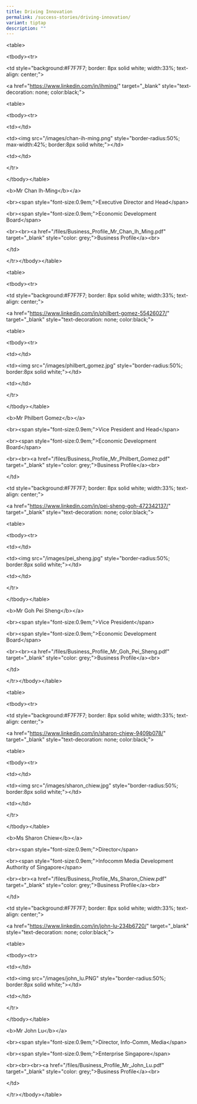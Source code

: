 ```yaml
---
title: Driving Innovation
permalink: /success-stories/driving-innovation/
variant: tiptap
description: ""
---
```

<p>&lt;table&gt;</p><p>	&lt;tbody&gt;&lt;tr&gt;</p><p>		&lt;td style="background:#F7F7F7; border: 8px solid white; width:33%; text-align: center;"&gt;	</p><p>			&lt;a href="<a href="https://www.linkedin.com/in/ihming/" rel="noopener noreferrer nofollow" target="_blank">https://www.linkedin.com/in/ihming/</a>" target="_blank" style="text-decoration: none; color:black;"&gt;	</p><p>			&lt;table&gt;</p><p>				&lt;tbody&gt;&lt;tr&gt;</p><p>					&lt;td&gt;&lt;/td&gt;</p><p>					&lt;td&gt;&lt;img src="/images/chan-ih-ming.png" style="border-radius:50%; max-width:42%; border:8px solid white;"&gt;&lt;/td&gt;</p><p>					&lt;td&gt;&lt;/td&gt;</p><p>				&lt;/tr&gt;</p><p>			&lt;/tbody&gt;&lt;/table&gt;</p><p>			&lt;b&gt;Mr Chan Ih-Ming&lt;/b&gt;&lt;/a&gt;</p><p>			&lt;br&gt;&lt;span style="font-size:0.9em;"&gt;Executive Director and Head&lt;/span&gt;</p><p>			&lt;br&gt;&lt;span style="font-size:0.9em;"&gt;Economic Development Board&lt;/span&gt;</p><p>     &lt;br&gt;&lt;br&gt;&lt;a href="/files/Business_Profile_Mr_Chan_Ih_Ming.pdf" target="_blank" style="color: grey;"&gt;Business Profile&lt;/a&gt;&lt;br&gt;</p><p>		&lt;/td&gt;</p><p>&lt;/tr&gt;&lt;/tbody&gt;&lt;/table&gt;</p><p>&lt;table&gt;</p><p>	&lt;tbody&gt;&lt;tr&gt;</p><p>		&lt;td style="background:#F7F7F7; border: 8px solid white; width:33%; text-align: center;"&gt;	</p><p>			&lt;a href="<a href="https://www.linkedin.com/in/philbert-gomez-55426027/" rel="noopener noreferrer nofollow" target="_blank">https://www.linkedin.com/in/philbert-gomez-55426027/</a>" target="_blank" style="text-decoration: none; color:black;"&gt;	</p><p>			&lt;table&gt;</p><p>				&lt;tbody&gt;&lt;tr&gt;</p><p>					&lt;td&gt;&lt;/td&gt;</p><p>					&lt;td&gt;&lt;img src="/images/philbert_gomez.jpg" style="border-radius:50%; border:8px solid white;"&gt;&lt;/td&gt;</p><p>					&lt;td&gt;&lt;/td&gt;</p><p>				&lt;/tr&gt;</p><p>			&lt;/tbody&gt;&lt;/table&gt;</p><p>			&lt;b&gt;Mr Philbert Gomez&lt;/b&gt;&lt;/a&gt;</p><p>			&lt;br&gt;&lt;span style="font-size:0.9em;"&gt;Vice President and Head&lt;/span&gt;</p><p>			&lt;br&gt;&lt;span style="font-size:0.9em;"&gt;Economic Development Board&lt;/span&gt;</p><p>     &lt;br&gt;&lt;br&gt;&lt;a href="/files/Business_Profile_Mr_Philbert_Gomez.pdf" target="_blank" style="color: grey;"&gt;Business Profile&lt;/a&gt;&lt;br&gt;</p><p>		&lt;/td&gt;</p><p>		&lt;td style="background:#F7F7F7; border: 8px solid white; width:33%; text-align: center;"&gt;	</p><p>			&lt;a href="<a href="https://www.linkedin.com/in/pei-sheng-goh-472342137/" rel="noopener noreferrer nofollow" target="_blank">https://www.linkedin.com/in/pei-sheng-goh-472342137/</a>" target="_blank" style="text-decoration: none; color:black;"&gt;	</p><p>			&lt;table&gt;</p><p>				&lt;tbody&gt;&lt;tr&gt;</p><p>					&lt;td&gt;&lt;/td&gt;</p><p>					&lt;td&gt;&lt;img src="/images/pei_sheng.jpg" style="border-radius:50%; border:8px solid white;"&gt;&lt;/td&gt;</p><p>					&lt;td&gt;&lt;/td&gt;</p><p>				&lt;/tr&gt;</p><p>			&lt;/tbody&gt;&lt;/table&gt;</p><p>			&lt;b&gt;Mr Goh Pei Sheng&lt;/b&gt;&lt;/a&gt;</p><p>			&lt;br&gt;&lt;span style="font-size:0.9em;"&gt;Vice President&lt;/span&gt;</p><p>			&lt;br&gt;&lt;span style="font-size:0.9em;"&gt;Economic Development Board&lt;/span&gt;</p><p>			     &lt;br&gt;&lt;br&gt;&lt;a href="/files/Business_Profile_Mr_Goh_Pei_Sheng.pdf" target="_blank" style="color: grey;"&gt;Business Profile&lt;/a&gt;&lt;br&gt;</p><p>		&lt;/td&gt;</p><p>&lt;/tr&gt;&lt;/tbody&gt;&lt;/table&gt;</p><p>&lt;table&gt;</p><p>	&lt;tbody&gt;&lt;tr&gt;</p><p>		&lt;td style="background:#F7F7F7; border: 8px solid white; width:33%; text-align: center;"&gt;	</p><p>			&lt;a href="<a href="https://www.linkedin.com/in/sharon-chiew-9409b078/" rel="noopener noreferrer nofollow" target="_blank">https://www.linkedin.com/in/sharon-chiew-9409b078/</a>" target="_blank" style="text-decoration: none; color:black;"&gt;	</p><p>			&lt;table&gt;</p><p>				&lt;tbody&gt;&lt;tr&gt;</p><p>					&lt;td&gt;&lt;/td&gt;</p><p>					&lt;td&gt;&lt;img src="/images/sharon_chiew.jpg" style="border-radius:50%; border:8px solid white;"&gt;&lt;/td&gt;</p><p>					&lt;td&gt;&lt;/td&gt;</p><p>				&lt;/tr&gt;</p><p>			&lt;/tbody&gt;&lt;/table&gt;</p><p>			&lt;b&gt;Ms Sharon Chiew&lt;/b&gt;&lt;/a&gt;</p><p>			&lt;br&gt;&lt;span style="font-size:0.9em;"&gt;Director&lt;/span&gt;</p><p>			&lt;br&gt;&lt;span style="font-size:0.9em;"&gt;Infocomm Media Development Authority of Singapore&lt;/span&gt;</p><p>     &lt;br&gt;&lt;br&gt;&lt;a href="/files/Business_Profile_Ms_Sharon_Chiew.pdf" target="_blank" style="color: grey;"&gt;Business Profile&lt;/a&gt;&lt;br&gt;</p><p>		&lt;/td&gt;</p><p>		&lt;td style="background:#F7F7F7; border: 8px solid white; width:33%; text-align: center;"&gt;	</p><p>			&lt;a href="<a href="https://www.linkedin.com/in/john-lu-234b6720/" rel="noopener noreferrer nofollow" target="_blank">https://www.linkedin.com/in/john-lu-234b6720/</a>" target="_blank" style="text-decoration: none; color:black;"&gt;	</p><p>			&lt;table&gt;</p><p>				&lt;tbody&gt;&lt;tr&gt;</p><p>					&lt;td&gt;&lt;/td&gt;</p><p>					&lt;td&gt;&lt;img src="/images/john_lu.PNG" style="border-radius:50%; border:8px solid white;"&gt;&lt;/td&gt;</p><p>					&lt;td&gt;&lt;/td&gt;</p><p>				&lt;/tr&gt;</p><p>			&lt;/tbody&gt;&lt;/table&gt;</p><p>			&lt;b&gt;Mr John Lu&lt;/b&gt;&lt;/a&gt;</p><p>			&lt;br&gt;&lt;span style="font-size:0.9em;"&gt;Director, Info-Comm, Media&lt;/span&gt;</p><p>			&lt;br&gt;&lt;span style="font-size:0.9em;"&gt;Enterprise Singapore&lt;/span&gt;</p><p>			     &lt;br&gt;&lt;br&gt;&lt;br&gt;&lt;a href="/files/Business_Profile_Mr_John_Lu.pdf" target="_blank" style="color: grey;"&gt;Business Profile&lt;/a&gt;&lt;br&gt;</p><p>		&lt;/td&gt;</p><p>&lt;/tr&gt;&lt;/tbody&gt;&lt;/table&gt;</p>